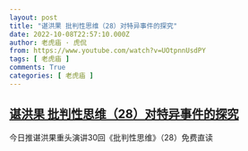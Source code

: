 ```yaml
---
layout: post
title: "谌洪果 批判性思维（28）对特异事件的探究"
date: 2022-10-08T22:57:10.000Z
author: 老虎庙 · 虎侃
from: https://www.youtube.com/watch?v=UOtpnnUsdPY
tags: [ 老虎庙 ]
comments: True
categories: [ 老虎庙 ]
---
```

<!--1665269830000-->
[谌洪果 批判性思维（28）对特异事件的探究](https://www.youtube.com/watch?v=UOtpnnUsdPY)
------

<div>
今日推谌洪果重头演讲30回《批判性思维》（28）免费直读
</div>
